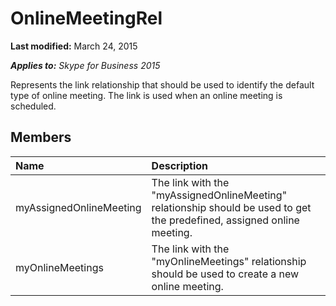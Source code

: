 
# OnlineMeetingRel 

 **Last modified:** March 24, 2015

 _**Applies to:** Skype for Business 2015_

Represents the link relationship that should be used to identify the default type of online meeting. The link is used when an online meeting is scheduled.


## Members





|**Name**|**Description**|
|:-----|:-----|
|myAssignedOnlineMeeting|The link with the "myAssignedOnlineMeeting" relationship should be used to get the predefined, assigned online meeting.|
|myOnlineMeetings|The link with the "myOnlineMeetings" relationship should be used to create a new online meeting.|
